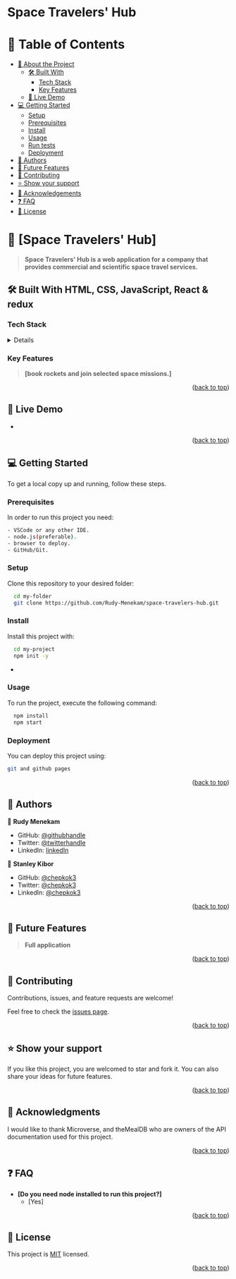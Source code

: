 # Space Travelers' Hub

</div>

<!-- TABLE OF CONTENTS -->

# 📗 Table of Contents

- [📖 About the Project](#about-project)
  - [🛠 Built With](#built-with)
    - [Tech Stack](#tech-stack)
    - [Key Features](#key-features)
  - [🚀 Live Demo](#live-demo)
- [💻 Getting Started](#getting-started)
  - [Setup](#setup)
  - [Prerequisites](#prerequisites)
  - [Install](#install)
  - [Usage](#usage)
  - [Run tests](#run-tests)
  - [Deployment](#triangular_flag_on_post-deployment)
- [👥 Authors](#authors)
- [🔭 Future Features](#future-features)
- [🤝 Contributing](#contributing)
- [⭐️ Show your support](#support)
- [🙏 Acknowledgements](#acknowledgements)
- [❓ FAQ](#faq)
- [📝 License](#license)

# 📖 [Space Travelers' Hub] <a name="react"></a>

> **Space Travelers' Hub is a web application for a company that provides commercial and scientific space travel services.**

## 🛠 Built With <a name="built-with">HTML, CSS, JavaScript, React & redux</a>

### Tech Stack <a name="tech-stack"></a>

<details>
  <ul>
    <li><a href="">linters</a></li>
    <li><a href="https://www.w3schools.com/html/">HTML</a></li>
    <li><a href="https://developer.mozilla.org/en-US/docs/Web/CSS">CSS</a></li>
    <li><a href="https://www.w3schools.com/js/default.asp">JS</a></li>
    <li><a href="https://github.com">GIT/Github</a></li>
    <li><a href="https://reactjs.org/docs/create-a-new-react-app.html#create-react-app">React JS</a></li>
  </ul>
</details>

### Key Features <a name="key-features"></a>

> **[book rockets and join selected space missions.]**

<p align="right">(<a href="#readme-top">back to top</a>)</p>

## 🚀 Live Demo <a name="live-demo"></a>

-

<p align="right">(<a href="#readme-top">back to top</a>)</p>

## 💻 Getting Started <a name="getting-started"></a>

To get a local copy up and running, follow these steps.

### Prerequisites

In order to run this project you need:

```sh
- VSCode or any other IDE.
- node.js(preferable).
- browser to deploy.
- GitHub/Git.
```

### Setup

Clone this repository to your desired folder:

```sh
  cd my-folder
  git clone https://github.com/Rudy-Menekam/space-travelers-hub.git
```

### Install

Install this project with:

```sh
  cd my-project
  npm init -y
```

-

### Usage

To run the project, execute the following command:

```sh
  npm install
  npm start
```

### Deployment

You can deploy this project using:

```sh
git and github pages
```

<p align="right">(<a href="#readme-top">back to top</a>)</p>

## 👥 Authors <a name="authors"></a>

👤 **Rudy Menekam**

- GitHub: [@githubhandle](https://github.com/Rudy-Menekam)
- Twitter: [@twitterhandle](https://twitter.com/MenekamR)
- LinkedIn: [linkedIn](https://www.linkedin.com/in/menekam-rudy/)

👤 **Stanley Kibor**

- GitHub: [@chepkok3](https://github.com/chepkok3)
- Twitter: [@chepkok3](https://twitter.com/home)
- LinkedIn: [@chepkok3](https://www.linkedin.com/in/kibor-stanley-350b8a123/)

<p align="right">(<a href="#readme-top">back to top</a>)</p>

## 🔭 Future Features <a name="future-features"></a>

> **Full application**

<p align="right">(<a href="#readme-top">back to top</a>)</p>

## 🤝 Contributing <a name="contributing"></a>

Contributions, issues, and feature requests are welcome!

Feel free to check the [issues page](https://github.com/Rudy-Menekam/space-travelers-hub/issues).

<p align="right">(<a href="#readme-top">back to top</a>)</p>

## ⭐️ Show your support <a name="support"></a>

If you like this project, you are welcomed to star and fork it. You can also share your ideas for future features.

<p align="right">(<a href="#readme-top">back to top</a>)</p>

## 🙏 Acknowledgments <a name="acknowledgements"></a>

I would like to thank Microverse, and theMealDB who are owners of the API documentation used for this project.

<p align="right">(<a href="#readme-top">back to top</a>)</p>

## ❓ FAQ <a name="faq"></a>

- **[Do you need node installed to run this project?]**
  - [Yes]

<p align="right">(<a href="#readme-top">back to top</a>)</p>

## 📝 License <a name="license"></a>

This project is [MIT](https://github.com/chepkok3/space-travelers-hub/blob/master/MIT%20License) licensed.

<p align="right">(<a href="#readme-top">back to top</a>)</p>
